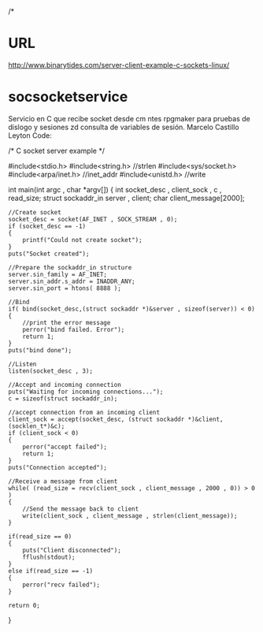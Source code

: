 /*
# URL
http://www.binarytides.com/server-client-example-c-sockets-linux/

# socsocketservice 
Servicio en C que recibe socket desde cm ntes rpgmaker para pruebas de dislogo y sesiones zd consulta de variables de sesión.
Marcelo Castillo Leyton
Code:

/*
    C socket server example
*/
 
#include<stdio.h>
#include<string.h>    //strlen
#include<sys/socket.h>
#include<arpa/inet.h> //inet_addr
#include<unistd.h>    //write
 
int main(int argc , char *argv[])
{
    int socket_desc , client_sock , c , read_size;
    struct sockaddr_in server , client;
    char client_message[2000];
     
    //Create socket
    socket_desc = socket(AF_INET , SOCK_STREAM , 0);
    if (socket_desc == -1)
    {
        printf("Could not create socket");
    }
    puts("Socket created");
     
    //Prepare the sockaddr_in structure
    server.sin_family = AF_INET;
    server.sin_addr.s_addr = INADDR_ANY;
    server.sin_port = htons( 8888 );
     
    //Bind
    if( bind(socket_desc,(struct sockaddr *)&server , sizeof(server)) < 0)
    {
        //print the error message
        perror("bind failed. Error");
        return 1;
    }
    puts("bind done");
     
    //Listen
    listen(socket_desc , 3);
     
    //Accept and incoming connection
    puts("Waiting for incoming connections...");
    c = sizeof(struct sockaddr_in);
     
    //accept connection from an incoming client
    client_sock = accept(socket_desc, (struct sockaddr *)&client, (socklen_t*)&c);
    if (client_sock < 0)
    {
        perror("accept failed");
        return 1;
    }
    puts("Connection accepted");
     
    //Receive a message from client
    while( (read_size = recv(client_sock , client_message , 2000 , 0)) > 0 )
    {
        //Send the message back to client
        write(client_sock , client_message , strlen(client_message));
    }
     
    if(read_size == 0)
    {
        puts("Client disconnected");
        fflush(stdout);
    }
    else if(read_size == -1)
    {
        perror("recv failed");
    }
     
    return 0;
}

